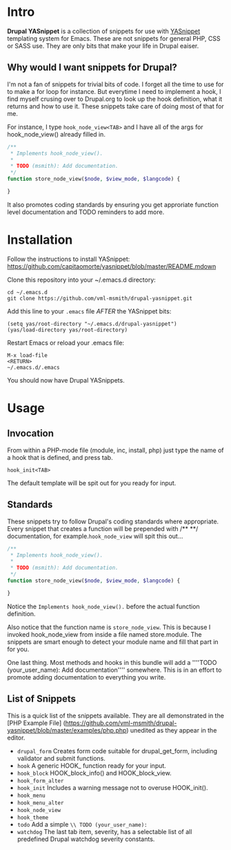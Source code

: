 # Intro

**Drupal YASnippet** is a collection of snippets for use with
[YASnippet](https://github.com/capitaomorte/yasnippet/ "YASnippet")
templating system for Emacs. These are not snippets for general PHP, CSS or
SASS use. They are only bits that make your life in Drupal eaiser.

## Why would I want snippets for Drupal?

I'm not a fan of snippets for trivial bits of code. I forget all the time to
use for<TAB> to make a for loop for instance. But everytime I need to implement
a hook, I find myself crusing over to Drupal.org to look up the hook
definition, what it returns and how to use it. These snippets take care of doing
most of that for me.

For instance, I type ````hook_node_view<TAB>```` and I have all of the args for
hook_node_view() already filled in.
````PHP
/**
 * Implements hook_node_view().
 *
 * TODO (msmith): Add documentation.
 */
function store_node_view($node, $view_mode, $langcode) {

}
````

It also promotes coding standards by ensuring you get approriate function level
documentation and TODO reminders to add more.


# Installation

Follow the instructions to install YASnippet:
https://github.com/capitaomorte/yasnippet/blob/master/README.mdown

Clone this repository into your ~/.emacs.d directory:
````
cd ~/.emacs.d
git clone https://github.com/vml-msmith/drupal-yasnippet.git
````

Add this line to your `.emacs` file *AFTER* the YASnippet bits:
````
(setq yas/root-directory "~/.emacs.d/drupal-yasnippet")
(yas/load-directory yas/root-directory)
````

Restart Emacs or reload your .emacs file:
````
M-x load-file
<RETURN>
~/.emacs.d/.emacs
````

You should now have Drupal YASnippets.

# Usage

## Invocation

From within a PHP-mode file (module, inc, install, php) just type the name of a
hook that is defined, and press tab.
````
hook_init<TAB>
````

The default template will be spit out for you ready for input.


## Standards

These snippets try to follow Drupal's coding standards where appropriate.
Every snippet that creates a function will be prepended with /** **/
documentation, for example.````hook_node_view```` will spit this out...

````PHP
/**
 * Implements hook_node_view().
 *
 * TODO (msmith): Add documentation.
 */
function store_node_view($node, $view_mode, $langcode) {

}
````

Notice the ````Implements hook_node_view().```` before the actual function
definition.

Also notice that the function name is ````store_node_view````. This is because
I invoked hook_node_view from inside a file named store.module. The snippets
are smart enough to detect your module name and fill that part in for you.

One last thing. Most methods and hooks in this bundle will add a
''''TODO (your_user_name): Add documentation'''' somewhere. This is in an effort
to promote adding documentation to everything you write.

## List of Snippets

This is a quick list of the snippets available. They are all demonstrated in the
[PHP Example File] (https://github.com/vml-msmith/drupal-yasnippet/blob/master/examples/php.php)
unedited as they appear in the editor.

* ````drupal_form```` Creates form code suitable for drupal_get_form, including
validator and submit functions.
* ````hook```` A generic HOOK_ function ready for your input.
* ````hook_block```` HOOK_block_info() and HOOK_block_view.
* ````hook_form_alter````
* ````hook_init```` Includes a warning message not to overuse HOOK_init().
* ````hook_menu````
* ````hook_menu_alter````
* ````hook_node_view````
* ````hook_theme````
* ````todo```` Add a simple ````\\ TODO (your_user_name): ````
* ````watchdog```` The last tab item, severity, has a selectable list of all
predefined Drupal watchdog severity constants.
